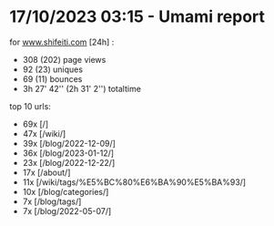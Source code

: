 # 17/10/2023 03:15 - Umami report
for www.shifeiti.com [24h] :

 - 308 (202) page views
 - 92 (23) uniques
 - 69 (11) bounces
 - 3h 27' 42'' (2h 31' 2'') totaltime


top 10 urls:
 - 69x [/]
 - 47x [/wiki/]
 - 39x [/blog/2022-12-09/]
 - 36x [/blog/2023-01-12/]
 - 23x [/blog/2022-12-22/]
 - 17x [/about/]
 - 11x [/wiki/tags/%E5%BC%80%E6%BA%90%E5%BA%93/]
 - 10x [/blog/categories/]
 - 7x [/blog/tags/]
 - 7x [/blog/2022-05-07/]


